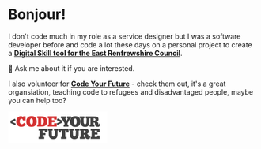 # Bonjour!

I don't code much in my role as a service designer but I was a software developer before and code a lot these days on a personal project to create a [**Digital Skill tool for the East Renfrewshire Council**](https://blog.chezleskrus.com/2020/05/06/improving-digital-skills-building-a-tool-with-the-govuk-prototype-kit/).

💬 Ask me about it if you are interested.

I also volunteer for [**Code Your Future**](https://codeyourfuture.io/) - check them out, it's a great organsiation, teaching code to refugees and disadvantaged people, maybe you can help too?

![code your future logo](cyf_brand.png)

<!--
**stephanie-K/stephanie-K** is a ✨ _special_ ✨ repository because its `README.md` (this file) appears on your GitHub profile.

### Hi there 👋
Here are some ideas to get you started:

- 🔭 I’m currently working on ...
- 🌱 I’m currently learning ...
- 👯 I’m looking to collaborate on ...
- 🤔 I’m looking for help with ...
- 💬 Ask me about ...
- 📫 How to reach me: ...
- 😄 Pronouns: ...
- ⚡ Fun fact: ...
-->
